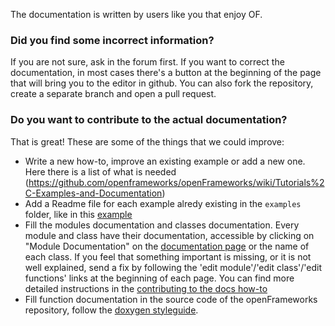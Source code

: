 The documentation is written by users like you that enjoy OF.

### Did you find some incorrect information?

If you are not sure, ask in the forum first. If you want to correct the documentation, in most cases there's a button at the beginning of the page that will bring you to the editor in github. You can also fork the repository, create a separate branch and open a pull request.

### Do you want to contribute to the actual documentation?

That is great!
These are some of the things that we could improve:

* Write a new how-to, improve an existing example or add a new one. Here there is a list of what is needed (https://github.com/openframeworks/openFrameworks/wiki/Tutorials%2C-Examples-and-Documentation)
* Add a Readme file for each example alredy existing in the `examples` folder, like in this [example](https://github.com/openframeworks/openFrameworks/tree/master/examples/3d/ofNodeExample)
* Fill the modules documentation and classes documentation. Every module and class have their documentation, accessible by clicking on "Module Documentation" on the [documentation page](http://openframeworks.cc/documentation) or the name of each class. If you feel that something important is missing, or it is not well explained, send a fix by following the 'edit module'/'edit class'/'edit functions' links at the beginning of each page. You can find more detailed instructions in the [contributing to the docs how-to](/docmumentation/contributing)
* Fill function documentation in the source code of the openFrameworks repository, follow the [doxygen styleguide](https://github.com/openframeworks/openFrameworks/wiki/openFrameworks-doxygen-documentation-style-guidelines).


